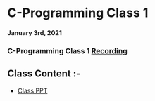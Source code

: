 # C-Programming Class 1

#### January 3rd, 2021

### C-Programming Class 1 [Recording](https://drive.google.com/file/d/1Y9SU7zWvxZl0suqWu3LikADgco1ozEVV/view?usp=sharing)

## Class Content :-
- [Class PPT](./CC_FirstYe_Class1.pdf)
